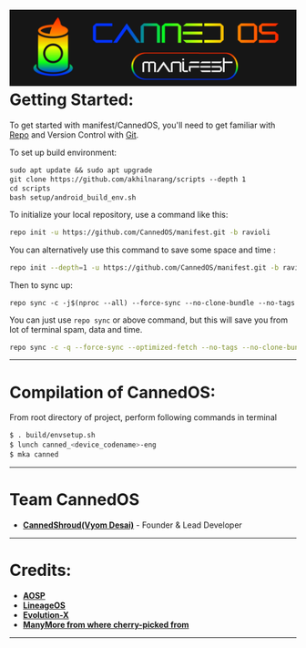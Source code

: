  ![CannedOS](https://raw.githubusercontent.com/CannedOS/manifest/ravioli/manifest.jpg)
 Getting Started:
 ==============

To get started with manifest/CannedOS, you'll need to get familiar with [Repo](https://source.android.com/source/using-repo.html) and Version Control with [Git](https://source.android.com/source/version-control.html).

To set up build environment:
```
sudo apt update && sudo apt upgrade
git clone https://github.com/akhilnarang/scripts --depth 1
cd scripts
bash setup/android_build_env.sh
```

To initialize your local repository, use a command like this:

```bash
repo init -u https://github.com/CannedOS/manifest.git -b ravioli

```
You can alternatively use this command to save some space and time :

```bash
repo init --depth=1 -u https://github.com/CannedOS/manifest.git -b ravioli

```

Then to sync up:

```
repo sync -c -j$(nproc --all) --force-sync --no-clone-bundle --no-tags
```
You can just use `repo sync` or above command, but this will save you from lot of terminal spam, data and time.
```bash
repo sync -c -q --force-sync --optimized-fetch --no-tags --no-clone-bundle --prune -j$(nproc --all)
```
---------------------------------------------------------------------------------------
 Compilation of CannedOS:
 ==================

From root directory of project, perform following commands in terminal

```bash
$ . build/envsetup.sh
$ lunch canned_<device_codename>-eng
$ mka canned
```
---------------------------------------------------------------------------------------
 Team CannedOS
 ===============

 * [**CannedShroud(Vyom Desai)**](https://t.me/CannedShroudted) - Founder & Lead Developer
 
---------------------------------------------------------------------------------------
 Credits:
 =======

 * [**AOSP**](https://github.com/AOSP)
 * [**LineageOS**](https://github.com/LineageOS)
 * [**Evolution-X**](https://github.com/Evolution-X)
 * [**ManyMore from where cherry-picked from**](https://github.com)

---------------------------------------------------------------------------------------

